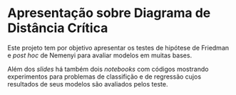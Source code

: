 # Apresentação sobre Diagrama de Distância Crítica

Este projeto tem por objetivo apresentar os testes de hipótese de Friedman e *post hoc* de Nemenyi para avaliar modelos em muitas bases.

Além dos *slides* há também dois *notebooks* com códigos mostrando experimentos para problemas de classifição e de regressão cujos resultados de seus modelos são avaliados pelos teste.